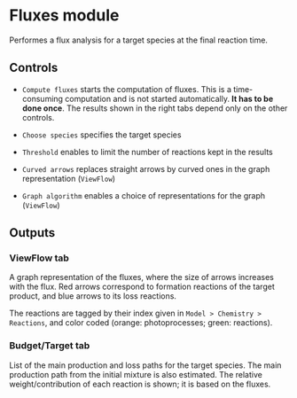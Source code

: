 # __Fluxes__ module

Performes a flux analysis for a target species 
at the final reaction time.

## Controls

* `Compute fluxes` starts the computation of fluxes.
This is a time-consuming computation and is not started automatically.
__It has to be done once__. 
The results shown in the right tabs depend only on the other controls.

* `Choose species` specifies the target species

* `Threshold` enables to limit the number of reactions 
kept in the results

* `Curved arrows` replaces straight arrows by curved ones in 
the graph representation (`ViewFlow`)

* `Graph algorithm` enables a choice of representations
for the graph (`ViewFlow`)

## Outputs

### __ViewFlow__ tab

A graph representation of the fluxes, where the size of arrows 
increases with the flux.
Red arrows correspond to formation reactions of the target product,
and blue arrows to its loss reactions.

The reactions are tagged by their index given in 
`Model > Chemistry > Reactions`,
and color coded (orange: photoprocesses; green: reactions).

### __Budget/Target__ tab

List of the main production and loss paths for the target species. 
The main production path from the initial mixture is also estimated.
The relative weight/contribution of each reaction is shown;
it is based on the fluxes.
